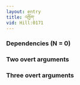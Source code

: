 ```yaml
---
layout: entry
title: འཁྱོག་
vid: Hill:0171
---
```

### Dependencies (N = 0)


### Two overt arguments


### Three overt arguments
